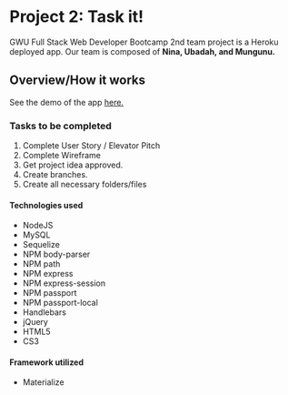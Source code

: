 # Project 2: Task it!

GWU Full Stack Web Developer Bootcamp 2nd team project is a Heroku deployed app. Our team is composed of **Nina, Ubadah, and Mungunu.**

## Overview/How it works

See the demo of the app [here.](http://sample.com)

### Tasks to be completed
1. Complete User Story / Elevator Pitch
1. Complete Wireframe
1. Get project idea approved.
1. Create branches.
1. Create all necessary folders/files

#### Technologies used
* NodeJS
* MySQL
* Sequelize
* NPM body-parser
* NPM path
* NPM express
* NPM express-session
* NPM passport
* NPM passport-local
* Handlebars
* jQuery
* HTML5
* CS3

#### Framework utilized
* Materialize
